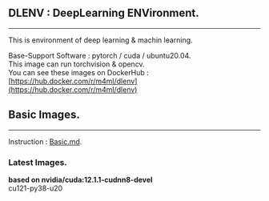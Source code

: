 ## DLENV : DeepLearning ENVironment.  
---  
This is environment of deep learning & machin learning.  
  
Base-Support Software : pytorch / cuda / ubuntu20.04.  
This image can run torchvision & opencv.  
You can see these images on DockerHub : [https://hub.docker.com/r/m4ml/dlenv](https://hub.docker.com/r/m4ml/dlenv)

## Basic Images.  
---
Instruction : [Basic.md](Basic.md).  

### Latest Images.  
**based on nvidia/cuda:12.1.1-cudnn8-devel**  
cu121-py38-u20